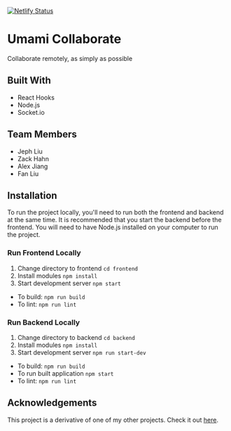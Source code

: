 [![Netlify Status](https://api.netlify.com/api/v1/badges/09c79d7b-3d64-45b4-8862-09791ff4e035/deploy-status)](https://app.netlify.com/sites/zealous-archimedes-28fb5c/deploys)

# Umami Collaborate
Collaborate remotely, as simply as possible

## Built With
- React Hooks
- Node.js
- Socket.io

## Team Members
* Jeph Liu
* Zack Hahn
* Alex Jiang
* Fan Liu

## Installation
To run the project locally, you'll need to run both the frontend and backend at the same time. It 
is recommended that you start the backend before the frontend. You will need to have Node.js installed 
on your computer to run the project.

### Run Frontend Locally
1. Change directory to frontend `cd frontend`
2. Install modules `npm install`
3. Start development server `npm start`

- To build: `npm run build`
- To lint: `npm run lint`

### Run Backend Locally
1. Change directory to backend `cd backend`
2. Install modules `npm install`
2. Start development server `npm run start-dev`

- To build: `npm run build`
- To run built application `npm start`
- To lint: `npm run lint`

## Acknowledgements
This project is a derivative of one of my other projects. Check it out
[here](https://github.com/nyu-software-engineering/drawing-with-friends).
